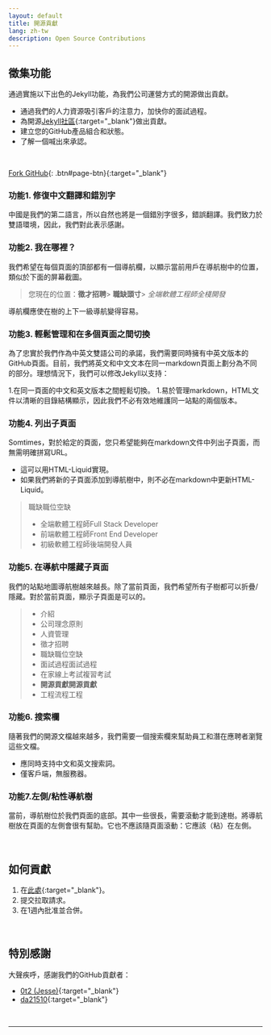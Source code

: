 ```yaml
---
layout: default
title: 開源貢獻
lang: zh-tw
description: Open Source Contributions
---
```




## 徵集功能

通過實施以下出色的Jekyll功能，為我們公司運營方式的開源做出貢獻。

* 通過我們的人力資源吸引客戶的注意力，加快你的面試過程。
* 為開源[Jekyll社區](https://jekyllrb.com/){:target="_blank"}做出貢獻。
* 建立您的GitHub產品組合和狀態。
* 了解一個喊出來承認。

<br>

[Fork GitHub](https://github.com/avancevl/avl.github.io){: .btn#page-btn}{:target="_blank"}


### 功能1. 修復中文翻譯和錯別字

中國是我們的第二語言，所以自然也將是一個錯別字很多，錯誤翻譯。我們致力於雙語環境，因此，我們對此表示感謝。

### 功能2. 我在哪裡？

我們希望在每個頁面的頂部都有一個導航欄，以顯示當前用戶在導航樹中的位置，類似於下面的屏幕截圖。

> 您現在的位置：**徵才招聘**> **職缺頭寸**> *全端軟體工程師全棧開發*

導航欄應使在樹的上下一級導航變得容易。

### 功能3. 輕鬆管理和在多個頁面之間切換

為了忠實於我們作為中英文雙語公司的承諾，我們需要同時擁有中英文版本的GitHub頁面。目前，我們將英文和中文文本在同一markdown頁面上劃分為不同的部分。理想情況下，我們可以修改Jekyll以支持：

1.在同一頁面的中文和英文版本之間輕鬆切換。
1.易於管理markdown，HTML文件以清晰的目錄結構顯示，因此我們不必有效地維護同一站點的兩個版本。

### 功能4. 列出子頁面

Somtimes，對於給定的頁面，您只希望能夠在markdown文件中列出子頁面，而無需明確拼寫URL。

* 這可以用HTML-Liquid實現。
* 如果我們將新的子頁面添加到導航樹中，則不必在markdown中更新HTML-Liquid。

>職缺職位空缺
> * 全端軟體工程師Full Stack Developer
> * 前端軟體工程師Front End Developer
> * 初級軟體工程師後端開發人員

### 功能5. 在導航中隱藏子頁面

我們的站點地圖導航樹越來越長。除了當前頁面，我們希望所有子樹都可以折疊/隱藏。對於當前頁面，顯示子頁面是可以的。

> * 介紹
> * 公司理念原則
> * 人資管理
> * 徵才招聘
> * 職缺職位空缺
> * 面試過程面試過程
> * 在家線上考試複習考試
> * **開源貢獻開源貢獻**
> * 工程流程工程

### 功能6. 搜索欄

隨著我們的開源文檔越來越多，我們需要一個搜索欄來幫助員工和潛在應聘者瀏覽這些文檔。

* 應同時支持中文和英文搜索詞。
* 僅客戶端，無服務器。

### 功能7.左側/粘性導航樹

當前，導航樹位於我們頁面的底部。其中一些很長，需要滾動才能到達樹。將導航樹放在頁面的左側會很有幫助。它也不應該隨頁面滾動：它應該（粘）在左側。

<br>

## 如何貢獻

1. 在[此處](https://github.com/avancevl/avancevl.github.io){:target="_blank"}。
1. 提交拉取請求。
1. 在1週內批准並合併。

<br>

## 特別感謝

大聲疾呼，感謝我們的GitHub貢獻者：
* [0t2 (Jesse)](https://github.com/0t2){:target="_blank"}
* [da21510](https://github.com/da21510){:target="_blank"}


<br>

---

<br>

